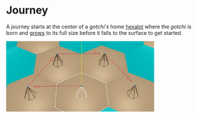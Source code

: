 # Journey

A journey starts at the center of a *gotchi's* home [hexalot](hexalot.md) where the *gotchi* is born and [grows](growth.md) to its full size before it falls to the surface to get started.

![journey](media/journey.png)